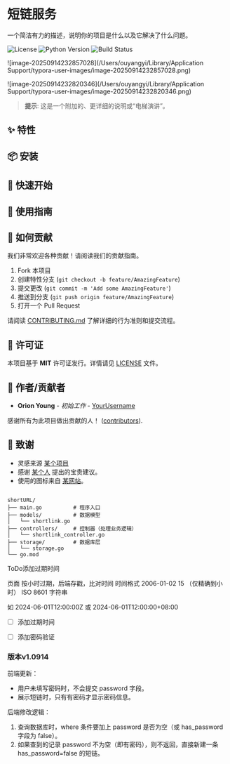 # 短链服务

一个简洁有力的描述，说明你的项目是什么以及它解决了什么问题。

![License](https://img.shields.io/badge/license-MIT-blue.svg)
![Python Version](https://img.shields.io/badge/python-3.8%2B-brightgreen)
![Build Status](https://img.shields.io/github/actions/workflow/status/your_username/your_repo/ci.yml?branch=main)

![image-20250914232857028](/Users/ouyangyi/Library/Application Support/typora-user-images/image-20250914232857028.png)



![image-20250914232820346](/Users/ouyangyi/Library/Application Support/typora-user-images/image-20250914232820346.png)

> **提示**: 这是一个附加的、更详细的说明或“电梯演讲”。


## ✨ 特性



## 📦 安装



## 🚀 快速开始



## 📖 使用指南





## 🤝 如何贡献

我们非常欢迎各种贡献！请阅读我们的贡献指南。

1. Fork 本项目
2. 创建特性分支 (`git checkout -b feature/AmazingFeature`)
3. 提交更改 (`git commit -m 'Add some AmazingFeature'`)
4. 推送到分支 (`git push origin feature/AmazingFeature`)
5. 打开一个 Pull Request

请阅读 [CONTRIBUTING.md](https://contributing.md/) 了解详细的行为准则和提交流程。

## 📜 许可证

本项目基于 **MIT** 许可证发行。详情请见 [LICENSE](https://license/) 文件。

## 👥 作者/贡献者

- **Orion Young** - *初始工作* - [YourUsername](https://github.com/yourusername)

感谢所有为此项目做出贡献的人！ ([contributors](https://github.com/yourusername/yourrepo/contributors)).

## 🙏 致谢

- 灵感来源 [某个项目](https://github.com/someproject)
- 感谢 [某个人](https://github.com/someone) 提出的宝贵建议。
- 使用的图标来自 [某网站](https://somewebsite.com/)。

```

shortURL/
├── main.go          # 程序入口
├── models/          # 数据模型
│   └── shortlink.go
├── controllers/     # 控制器（处理业务逻辑）
│   └── shortlink_controller.go
├── storage/         # 数据库层
│   └── storage.go
└── go.mod
```

ToDo添加过期时间

页面 按小时过期，后端存戳，比对时间
时间格式 2006-01-02 15 （仅精确到小时）
ISO 8601 字符串

如 2024-06-01T12:00:00Z 或 2024-06-01T12:00:00+08:00
-[ ] 添加过期时间

-[ ] 添加密码验证

### 版本v1.0914

前端更新：

- 用户未填写密码时，不会提交 password 字段。
- 展示短链时，只有有密码才显示密码信息。

后端修改逻辑：

1. 查询数据库时，where 条件要加上 password 是否为空（或 has_password 字段为 false）。
2. 如果查到的记录 password 不为空（即有密码），则不返回，直接新建一条 has_password=false 的短链。
